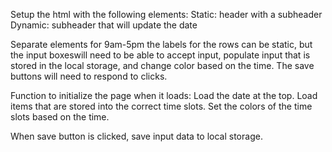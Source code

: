 Setup the html with the following elements:
Static: header with a subheader
Dynamic: subheader that will update the date

Separate elements for 9am-5pm
    the labels for the rows can be static, but the input boxeswill need to be able to accept input, populate input that is stored in the local storage, and change color based on the time. The save buttons will need to respond to clicks.

Function to initialize the page when it loads:
    Load the date at the top.
    Load items that are stored into the correct time slots.
    Set the colors of the time slots based on the time.

When save button is clicked, save input data to local storage.